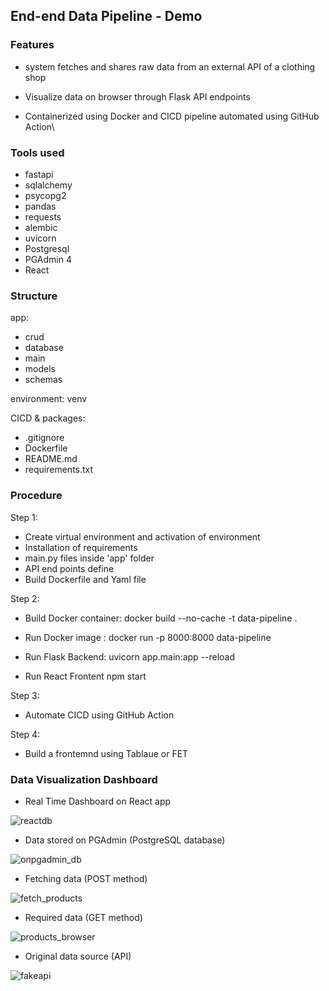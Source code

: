 ## End-end Data Pipeline - Demo


### Features
 - system fetches and shares raw data from an external API of a clothing shop

 - Visualize data on browser through Flask API endpoints

 - Containerized using Docker and CICD pipeline automated using GitHub Action\


### Tools used
- fastapi 
- sqlalchemy 
- psycopg2 
- pandas 
- requests
- alembic 
- uvicorn
- Postgresql
- PGAdmin 4
- React


### Structure
app:
- crud
- database
- main
- models
- schemas

environment:
venv

CICD & packages:
- .gitignore
- Dockerfile
- README.md
- requirements.txt

### Procedure
Step 1:
- Create virtual environment and activation of environment
- Installation of requirements
- main.py files inside 'app' folder
- API end points define
- Build Dockerfile and Yaml file

Step 2:
- Build Docker container:
docker build --no-cache -t data-pipeline .      

- Run Docker image :
docker run -p 8000:8000 data-pipeline

- Run Flask Backend:
uvicorn app.main:app --reload

- Run React Frontent
npm start

Step 3:
- Automate CICD using GitHub Action

Step 4:
- Build a frontemnd using Tablaue or FET


### Data Visualization Dashboard
- Real Time Dashboard on React app

![reactdb](https://github.com/user-attachments/assets/5a99c83a-b9ec-4d65-b9d7-17e348a67010)


- Data stored on PGAdmin (PostgreSQL database)

![onpgadmin_db](https://github.com/user-attachments/assets/18caa943-6f98-462d-b563-14f3a02c9264)



- Fetching data (POST method)

![fetch_products](https://github.com/user-attachments/assets/c53ffe6f-bba9-41c0-bce2-8ed125d1d26e)


- Required data (GET method)

![products_browser](https://github.com/user-attachments/assets/839d5690-e4a9-47aa-931b-d9af79403991)


- Original data source (API)

![fakeapi](https://github.com/user-attachments/assets/b3efdd26-9674-4195-a01f-16164e1b7c18)
